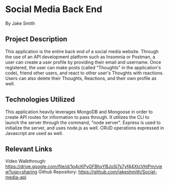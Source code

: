 # Social Media Back End
By Jake Smith

## Project Description
This application is the entire back end of a social media website. Through the use of an API development platform such as Insomnia or Postman, a user can create a user profile by
providing their email and username. Once registered, the user can make posts (called "Thoughts" in the application's code), friend other users, and react to other user's Thoughts with
reactions. Users can also delete their Thoughts, Reactions, and their own profile as well.

## Technologies Utilized
This application heavily leverages MongoDB and Mongoose in order to create API routes for information to pass through. It utilizes the CLI to launch the server through the command,
"node server". Express is used to initialize the server, and uses node.js as well. CRUD operations expressed in Javascript are used as well.

## Relevant Links
Video Walkthrough: https://drive.google.com/file/d/1p4cKPyGFBhvYBJoSj7s7yf44XtcVhtPm/view?usp=sharing
Github Repository: https://github.com/jakeshmith/Social-media-api
